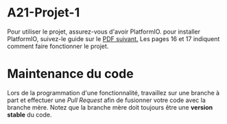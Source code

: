 # A21-Projet-1

Pour utiliser le projet, assurez-vous d'avoir PlatformIO.
pour installer PlatformIO, suivez-le guide sur le [PDF suivant.](https://www.gel.usherbrooke.ca/s1gei/a21/doc/projet/file/Sup3%20-%20Programmation%20avec%20Arduino.pdf) Les pages 16 et 17 indiquent comment faire fonctionner le projet.

# Maintenance du code

Lors de la programmation d'une fonctionnalité, travaillez sur une branche à part et effectuer une *Pull Request* afin de fusionner votre code avec la branche mère.
Notez que la branche mère doit toujours être une **version stable** du code.
